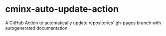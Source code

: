 # cminx-auto-update-action
A GitHub Action to automatically update repositories' gh-pages branch with autogenerated documentation.
